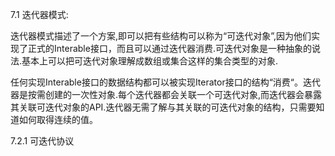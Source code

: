 7.1   迭代器模式:

  迭代器模式描述了一个方案,即可以把有些结构可以称为“可迭代对象”,因为他们实现了正式的Interable接口，而且可以通过迭代器消费.可迭代对象是一种抽象的说法.基本上可以把可迭代对象理解成数组或集合这样的集合类型的对象.

任何实现Interable接口的数据结构都可以被实现Iterator接口的结构“消费“。迭代器是按需创建的一次性对象.每个迭代器都会关联一个可迭代对象,而迭代器会暴露其关联可迭代对象的API.迭代器无需了解与其关联的可迭代对象的结构，只需要知道如何取得连续的值。

7.2.1 可迭代协议  